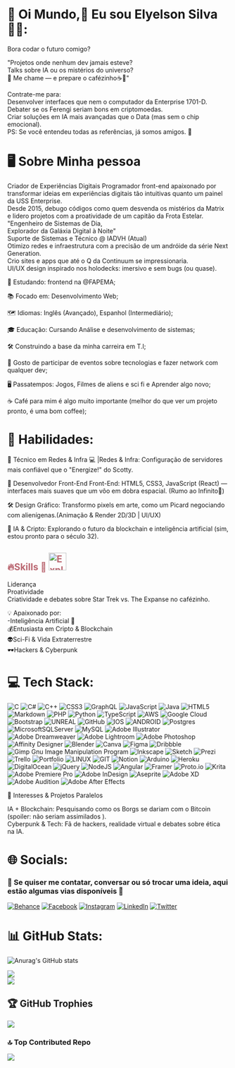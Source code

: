 # 💫 Oi Mundo,👋 Eu sou Elyelson Silva  👨‍💻:

Bora codar o futuro comigo?<br>

"Projetos onde nenhum dev jamais esteve? <br>
Talks sobre IA ou os mistérios do universo?<br>
🎯 Me chame — e prepare o cafézinho☕🚀"<br>

Contrate-me para:<br>
Desenvolver interfaces que nem o computador da Enterprise 1701-D.<br>
Debater se os Ferengi seriam bons em criptomoedas.<br>
Criar soluções em IA mais avançadas que o Data (mas sem o chip emocional).<br>
PS: Se você entendeu todas as referências, já somos amigos. 🖖<br>

# 🖥️ Sobre Minha pessoa

Criador de Experiências Digitais
Programador front-end apaixonado por transformar ideias em experiências digitais tão intuitivas quanto um painel da USS Enterprise.
<br> Desde 2015, debugo códigos como quem desvenda os mistérios da Matrix e lidero projetos com a proatividade de um capitão da Frota Estelar.
<br>"Engenheiro de Sistemas de Dia, <br> 
Explorador da Galáxia Digital à Noite"<br>
Suporte de Sistemas e Técnico @ IADVH (Atual)<br>
Otimizo redes e infraestrutura com a precisão de um andróide da série Next Generation.<br>
Crio sites e apps que até o Q da Continuum se impressionaria.<br>
UI/UX design inspirado nos holodecks: imersivo e sem bugs (ou quase).<br>

📖  Estudando: frontend na @FAPEMA;

📚  Focado em: Desenvolvimento Web;

🗺  Idiomas: Inglês (Avançado), Espanhol (Intermediário);

🎓  Educação: Cursando Análise e desenvolvimento de sistemas;

🛠  Construindo a base da minha carreira em T.I;

🖖  Gosto de participar de eventos sobre tecnologias e fazer network com qualquer dev;

🖥  Passatempos: Jogos, Filmes de aliens e sci fi e Aprender algo novo;

☕  Café para mim é algo muito importante (melhor do que ver um projeto pronto, é uma bom coffee);

#  🔧 Habilidades:<br>

🎯 Técnico em Redes & Infra 💻 |Redes & Infra: Configuração de servidores mais confiável que o "Energize!" do Scotty.<br>

🎨 Desenvolvedor Front-End Front-End: HTML5, CSS3, JavaScript (React) — interfaces mais suaves que um vôo em dobra espacial. (Rumo ao Infinito🚀)<br>

🛠️ Design Gráfico: Transformo pixels em arte, como um Picard negociando com alienígenas.(Animação & Render 2D/3D | UI/UX)<br>

📢 IA & Cripto: Explorando o futuro da blockchain e inteligência artificial (sim, estou pronto para o século 32).<br>

<h2 style="color: #ba6771;"> 🔥Skills 🚀 <img
src="https://raw.githubusercontent.com/Tarikul-Islam-Anik/Animated-Fluent-Emojis/master/Emojis/Smilies/Exploding%20Head.png"
alt="Exploding Head" width="40" height="40" />   </h2>

Liderança <br> Proatividade <br> Criatividade e debates sobre Star Trek vs. The Expanse no cafézinho.

💡 Apaixonado por: <br>-Inteligência Artificial 🤖 <br> 💰Entusiasta em Cripto & Blockchain <br>
👽Sci-Fi & Vida Extraterrestre <br> 🕶️Hackers & Cyberpunk <br>

# 💻 Tech Stack:<br>
![C](https://img.shields.io/badge/c-%2300599C.svg?style=for-the-badge&logo=c&logoColor=white) ![C#](https://img.shields.io/badge/c%23-%23239120.svg?style=for-the-badge&logo=c-sharp&logoColor=white) ![C++](https://img.shields.io/badge/c++-%2300599C.svg?style=for-the-badge&logo=c%2B%2B&logoColor=white) ![CSS3](https://img.shields.io/badge/css3-%231572B6.svg?style=for-the-badge&logo=css3&logoColor=white) ![GraphQL](https://img.shields.io/badge/-GraphQL-E10098?style=for-the-badge&logo=graphql&logoColor=white) ![JavaScript](https://img.shields.io/badge/javascript-%23323330.svg?style=for-the-badge&logo=javascript&logoColor=%23F7DF1E) ![Java](https://img.shields.io/badge/java-%23ED8B00.svg?style=for-the-badge&logo=java&logoColor=white) ![HTML5](https://img.shields.io/badge/html5-%23E34F26.svg?style=for-the-badge&logo=html5&logoColor=white) ![Markdown](https://img.shields.io/badge/markdown-%23000000.svg?style=for-the-badge&logo=markdown&logoColor=white) ![PHP](https://img.shields.io/badge/php-%23777BB4.svg?style=for-the-badge&logo=php&logoColor=white) ![Python](https://img.shields.io/badge/python-3670A0?style=for-the-badge&logo=python&logoColor=ffdd54) ![TypeScript](https://img.shields.io/badge/typescript-%23007ACC.svg?style=for-the-badge&logo=typescript&logoColor=white) ![AWS](https://img.shields.io/badge/AWS-%23FF9900.svg?style=for-the-badge&logo=amazon-aws&logoColor=white) ![Google Cloud](https://img.shields.io/badge/Google%20Cloud-%234285F4.svg?style=for-the-badge&logo=google-cloud&logoColor=white) ![Bootstrap](https://img.shields.io/badge/bootstrap-%23563D7C.svg?style=for-the-badge&logo=bootstrap&logoColor=white) ![UNREAL](https://img.shields.io/badge/unreal-%2320232a.svg?style=for-the-badge&logo=unreal-engine&logoColor=white) ![GitHub](https://img.shields.io/badge/GitHub-%23121011.svg?style=for-the-badge&logo=github&logoColor=white) ![IOS](https://img.shields.io/badge/IOS-%2320232a.svg?style=for-the-badge&logo=apple&logoColor=white) ![ANDROID](https://img.shields.io/badge/android-%2320232a.svg?style=for-the-badge&logo=android&logoColor=%a4c639) ![Postgres](https://img.shields.io/badge/postgres-%23316192.svg?style=for-the-badge&logo=postgresql&logoColor=white) ![MicrosoftSQLServer](https://img.shields.io/badge/Microsoft%20SQL%20Sever-CC2927?style=for-the-badge&logo=microsoft%20sql%20server&logoColor=white) ![MySQL](https://img.shields.io/badge/mysql-%2300f.svg?style=for-the-badge&logo=mysql&logoColor=white) ![Adobe Illustrator](https://img.shields.io/badge/adobeillustrator-%23FF9A00.svg?style=for-the-badge&logo=adobeillustrator&logoColor=white) ![Adobe Dreamweaver](https://img.shields.io/badge/Adobe%20Dreamweaver-FF61F6.svg?style=for-the-badge&logo=Adobe%20Dreamweaver&logoColor=white) ![Adobe Lightroom](https://img.shields.io/badge/Adobe%20Lightroom-31A8FF.svg?style=for-the-badge&logo=Adobe%20Lightroom&logoColor=white) ![Adobe Photoshop](https://img.shields.io/badge/adobephotoshop-%2331A8FF.svg?style=for-the-badge&logo=adobephotoshop&logoColor=white) ![Affinity Designer](https://img.shields.io/badge/affinitydesginer-%231B72BE.svg?style=for-the-badge&logo=affinity-designer&logoColor=white) ![Blender](https://img.shields.io/badge/blender-%23F5792A.svg?style=for-the-badge&logo=blender&logoColor=white) ![Canva](https://img.shields.io/badge/Canva-%2300C4CC.svg?style=for-the-badge&logo=Canva&logoColor=white) 	![Figma](https://img.shields.io/badge/figma-%23F24E1E.svg?style=for-the-badge&logo=figma&logoColor=white) ![Dribbble](https://img.shields.io/badge/Dribbble-EA4C89?style=for-the-badge&logo=dribbble&logoColor=white) ![Gimp Gnu Image Manipulation Program](https://img.shields.io/badge/Gimp-657D8B?style=for-the-badge&logo=gimp&logoColor=FFFFFF) ![Inkscape](https://img.shields.io/badge/Inkscape-e0e0e0?style=for-the-badge&logo=inkscape&logoColor=080A13) ![Sketch](https://img.shields.io/badge/Sketch-FFB387?style=for-the-badge&logo=sketch&logoColor=black) ![Prezi](https://img.shields.io/badge/Prezi-%23000000.svg?style=for-the-badge&logo=Prezi&logoColor=white) ![Trello](https://img.shields.io/badge/Trello-%23026AA7.svg?style=for-the-badge&logo=Trello&logoColor=white) ![Portfolio](https://img.shields.io/badge/Portfolio-%23000000.svg?style=for-the-badge&logo=firefox&logoColor=#FF7139) ![LINUX](https://img.shields.io/badge/Linux-FCC624?style=for-the-badge&logo=linux&logoColor=black) ![GIT](https://img.shields.io/badge/Git-fc6d26?style=for-the-badge&logo=git&logoColor=white) ![Notion](https://img.shields.io/badge/Notion-%23000000.svg?style=for-the-badge&logo=notion&logoColor=white) ![Arduino](https://img.shields.io/badge/-Arduino-00979D?style=for-the-badge&logo=Arduino&logoColor=white) ![Heroku](https://img.shields.io/badge/heroku-%23430098.svg?style=for-the-badge&logo=heroku&logoColor=white) ![DigitalOcean](https://img.shields.io/badge/DigitalOcean-%230167ff.svg?style=for-the-badge&logo=digitalOcean&logoColor=white) ![jQuery](https://img.shields.io/badge/jquery-%230769AD.svg?style=for-the-badge&logo=jquery&logoColor=white) ![NodeJS](https://img.shields.io/badge/node.js-6DA55F?style=for-the-badge&logo=node.js&logoColor=white) ![Angular](https://img.shields.io/badge/angular-%23DD0031.svg?style=for-the-badge&logo=angular&logoColor=white) ![Framer](https://img.shields.io/badge/Framer-black?style=for-the-badge&logo=framer&logoColor=blue) ![Proto.io](https://img.shields.io/badge/Proto.io-161637?style=for-the-badge&logo=proto.io&logoColor=00e5ff) ![Krita](https://img.shields.io/badge/Krita-203759?style=for-the-badge&logo=krita&logoColor=EEF37B) ![Adobe Premiere Pro](https://img.shields.io/badge/Adobe%20Premiere%20Pro-9999FF.svg?style=for-the-badge&logo=Adobe%20Premiere%20Pro&logoColor=white) ![Adobe InDesign](https://img.shields.io/badge/Adobe%20InDesign-49021F?style=for-the-badge&logo=adobeindesign&logoColor=white) ![Aseprite](https://img.shields.io/badge/Aseprite-FFFFFF?style=for-the-badge&logo=Aseprite&logoColor=#7D929E) ![Adobe XD](https://img.shields.io/badge/Adobe%20XD-470137?style=for-the-badge&logo=Adobe%20XD&logoColor=#FF61F6) ![Adobe Audition](https://img.shields.io/badge/Adobe%20Audition-9999FF.svg?style=for-the-badge&logo=Adobe%20Audition&logoColor=white) ![Adobe After Effects](https://img.shields.io/badge/Adobe%20After%20Effects-9999FF.svg?style=for-the-badge&logo=Adobe%20After%20Effects&logoColor=white)


🌌 Interesses & Projetos Paralelos <br>

IA + Blockchain: Pesquisando como os Borgs se dariam com o Bitcoin (spoiler: não seriam assimilados ).<br>
Cyberpunk & Tech: Fã de hackers, realidade virtual e debates sobre ética na IA.<br>

# 🌐 Socials:

<h3> 📩 Se quiser me contatar, conversar ou só trocar uma ideia, aqui estão algumas vias disponíveis 📡&nbsp; </h3>

[![Behance](https://img.shields.io/badge/Behance-1769ff?logo=behance&logoColor=white)](https://behance.net/https://www.behance.net/elyshow) [![Facebook](https://img.shields.io/badge/Facebook-%231877F2.svg?logo=Facebook&logoColor=white)](https://facebook.com/1carabakana) [![Instagram](https://img.shields.io/badge/Instagram-%23E4405F.svg?logo=Instagram&logoColor=white)](https://instagram.com/wumboraleyshow) [![LinkedIn](https://img.shields.io/badge/LinkedIn-%230077B5.svg?logo=linkedin&logoColor=white)](https://linkedin.com/in/elyshow) [![Twitter](https://img.shields.io/badge/Twitter-%231DA1F2.svg?logo=Twitter&logoColor=white)](https://twitter.com/ElyshowOfficial)

# 📊 GitHub Stats:
![Anurag's GitHub stats](https://github-readme-stats.vercel.app/api?username=Elyelsons&show_icons=true&theme=transparent)

![](https://github-readme-streak-stats.herokuapp.com/?user=Elyelsons&theme=radical&hide_border=false)<br/>
![](https://github-readme-stats.vercel.app/api/top-langs/?username=Elyelsons&theme=radical&hide_border=false&include_all_commits=true&count_private=true&layout=compact)

## 🏆 GitHub Trophies
![](https://github-profile-trophy.vercel.app/?username=Elyelsons&theme=radical&no-frame=false&no-bg=false&margin-w=4)

### 🔝 Top Contributed Repo
![](https://github-contributor-stats.vercel.app/api?username=Elyelsons&limit=5&theme=dark&combine_all_yearly_contributions=true)


<!-- PFeito com <3 por Elyelson -->


